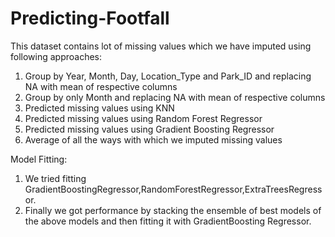 # Predicting-Footfall
This dataset contains lot of missing values which we have imputed using following approaches:
1. Group by Year, Month, Day, Location_Type and Park_ID and replacing NA with mean of respective columns
2. Group by only Month and replacing NA with mean of respective columns
3. Predicted missing values using KNN
4. Predicted missing values using Random Forest Regressor
5. Predicted missing values using Gradient Boosting Regressor
6. Average of all the ways with which we imputed missing values

Model Fitting:
1. We tried fitting GradientBoostingRegressor,RandomForestRegressor,ExtraTreesRegressor.
2. Finally we got performance by stacking the ensemble of best models of the above models and then fitting it with GradientBoosting Regressor.
